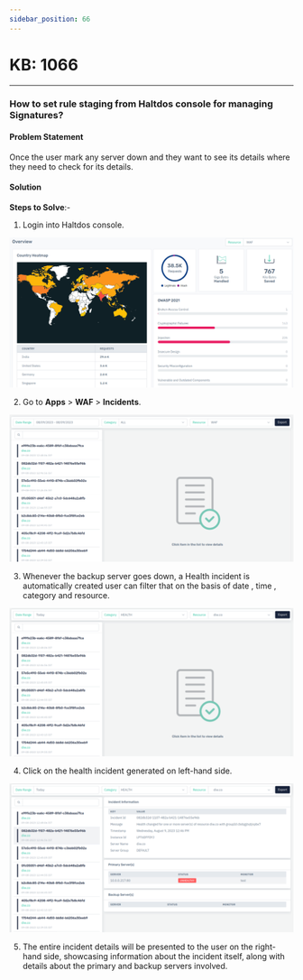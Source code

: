```yaml
---
sidebar_position: 66
---
```


# KB: 1066

---

### **How to set rule staging from Haltdos console for managing Signatures?**

#### **Problem Statement**

Once the user mark any server down and they want to see its details where they need to check for its details.

#### **Solution**

**Steps to Solve**:-

1. Login into Haltdos console.

![kb-1066](/img/waf/v8/kb/kb_1066_overview.png)

2. Go to **Apps** > **WAF** > **Incidents**.

![kb-1066](/img/waf/v8/kb/kb_1066_incident.png)

3. Whenever the backup server goes down, a Health incident is automatically created user can filter that on the basis of date , time , category and resource.

![kb-1066](/img/waf/v8/kb/kb_1066_incident_filter.png)

4. Click on the health incident generated on left-hand side.

![kb-1066](/img/waf/v8/kb/kb_1066_incident_info.png)

5. The entire incident details will be presented to the user on the right-hand side, showcasing information about the incident itself, along with details about the primary and backup servers involved.